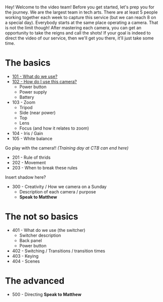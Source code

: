 <!-- TITLE: Video Training -->
<!-- SUBTITLE: This journey of 5 levels begins with a single read -->

Hey! Welcome to the video team! Before you get started, let's prep you for the journey. We are the largest team in tech arts. There are at least 5 people working together each week to capture this service (but we can reach 8 on a special day). Everybody starts at the same place operating a camera. That is not the limit though! After mastering each camera, you can get an opportunity to take the reigns and call the shots! If your goal is indeed to direct the video of our service, then we'll get you there, it'll just take some time.
# The basics
* [101 - What do we use?](/video/training-pages/101)
* [102 - How do I use this camera?](/video/training-pages/102)
	* Power button
	* Power supply
	* Battery
* 103 - Zoom
	* Tripod
	* Side (near power)
	* Top
	* Lens 
	* Focus (and how it relates to zoom)
* 104 - Iris / Gain
* 105 - White balance

Go play with the camera!! *(Training day at CTB can end here)*

* 201 - Rule of thrids
* 202 - Movement
* 203 - When to break these rules

Insert shadow here?

* 300 - Creativity / How we camera on a Sunday
	* Description of each camera / purpose
	* **Speak to Matthew**
# The not so basics
* 401 - What do we use (the switcher)
	* Switcher description
	* Back panel
	* Power button
* 402 - Switching / Transitions / transition times
* 403 - Keying
* 404 - Scenes
# The advanced
* 500 - Directing
**Speak to Matthew**